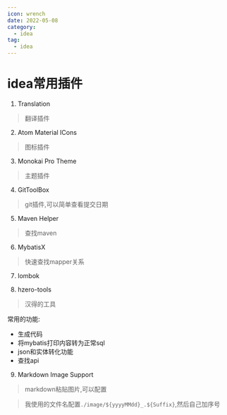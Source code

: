 ```yaml
---
icon: wrench
date: 2022-05-08
category:
  - idea
tag:
  - idea
---
```


# idea常用插件

1. Translation
> 翻译插件

2. Atom Material ICons
> 图标插件

3. Monokai Pro Theme
> 主题插件

4. GitToolBox
> git插件,可以简单查看提交日期

5. Maven Helper
> 查找maven

6. MybatisX
> 快速查找mapper关系

7. lombok

8. hzero-tools
> 汉得的工具

常用的功能:
* 生成代码
* 将mybatis打印内容转为正常sql
* json和实体转化功能
* 查找api

9. Markdown Image Support
> markdown粘贴图片,可以配置

> 我使用的文件名配置`./image/${yyyyMMdd}_.${Suffix}`,然后自己加序号
